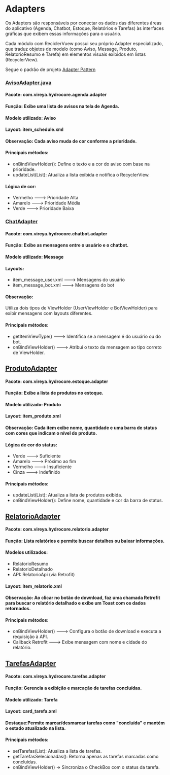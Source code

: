 # Adapters

Os Adapters são responsáveis por conectar os dados das diferentes áreas do aplicativo (Agenda, Chatbot, Estoque, Relatórios e Tarefas) às interfaces gráficas que exibem essas informações para o usuário.

Cada módulo com ReciclerVuew possui seu próprio Adapter especializado, que traduz objetos de modelo (como Aviso, Message, Produto, RelatorioResumo e Tarefa) em elementos visuais exibidos em listas (RecyclerView).

Segue o padrão de projeto [Adapter Pattern](https://refactoring.guru/pt-br/design-patterns/adapter)


### [AvisoAdapter.java](../app/src/main/java/com/vireya/hydrocore/agenda/adapter/AvisoAdapter.java)

#### Pacote: com.vireya.hydrocore.agenda.adapter
#### Função: Exibe uma lista de avisos na tela de Agenda.
#### Modelo utilizado: Aviso
#### Layout: item_schedule.xml
#### Observação: Cada aviso muda de cor conforme a prioridade.
#### Principais métodos:
- onBindViewHolder(): Define o texto e a cor do aviso com base na prioridade.
- updateList(List<Aviso>): Atualiza a lista exibida e notifica o RecyclerView.

#### Lógica de cor:
- Vermelho ---> Prioridade Alta
- Amarelo ---> Prioridade Média
- Verde ---> Prioridade Baixa

### [ChatAdapter](../app/src/main/java/com/vireya/hydrocore/chatbot/adapter/ChatAdapter.java)

#### Pacote: com.vireya.hydrocore.chatbot.adapter
#### Função: Exibe as mensagens entre o usuário e o chatbot.
#### Modelo utilizado: Message
#### Layouts:
- item_message_user.xml ---> Mensagens do usuário
- item_message_bot.xml ---> Mensagens do bot
#### Observação:
Utiliza dois tipos de ViewHolder (UserViewHolder e BotViewHolder) para exibir mensagens com layouts diferentes.
#### Principais métodos:
- getItemViewType() ---> Identifica se a mensagem é do usuário ou do bot.
- onBindViewHolder() ---> Atribui o texto da mensagem ao tipo correto de ViewHolder.

## [ProdutoAdapter](../app/src/main/java/com/vireya/hydrocore/estoque/adapter/ProdutoAdapter.java)

#### Pacote: com.vireya.hydrocore.estoque.adapter
#### Função: Exibe a lista de produtos no estoque.
#### Modelo utilizado: Produto
#### Layout: item_produto.xml
#### Observação: Cada item exibe nome, quantidade e uma barra de status com cores que indicam o nível do produto.

#### Lógica de cor do status:
- Verde ---> Suficiente
- Amarelo ---> Próximo ao fim
- Vermelho ---> Insuficiente
- Cinza ---> Indefinido

#### Principais métodos:
- updateList(List<Produto>): Atualiza a lista de produtos exibida.
- onBindViewHolder(): Define nome, quantidade e cor da barra de status.

## [RelatorioAdapter](../app/src/main/java/com/vireya/hydrocore/relatorio/adapter/RelatorioAdapter.java)

#### Pacote: com.vireya.hydrocore.relatorio.adapter
#### Função: Lista relatórios e permite buscar detalhes ou baixar informações.
#### Modelos utilizados:
- RelatorioResumo
- RelatorioDetalhado
- API: RelatorioApi (via Retrofit)
#### Layout: item_relatorio.xml

#### Observação: Ao clicar no botão de download, faz uma chamada Retrofit para buscar o relatório detalhado e exibe um Toast com os dados retornados.

#### Principais métodos:
- onBindViewHolder() ---> Configura o botão de download e executa a requisição à API.
- Callback Retrofit ---> Exibe mensagem com nome e cidade do relatório.

## [TarefasAdapter](../app/src/main/java/com/vireya/hydrocore/tarefas/adapter/TarefasAdapter.java)


#### Pacote: com.vireya.hydrocore.tarefas.adapter
#### Função: Gerencia a exibição e marcação de tarefas concluídas.
#### Modelo utilizado: Tarefa
#### Layout: card_tarefa.xml

#### Destaque:Permite marcar/desmarcar tarefas como "concluída" e mantém o estado atualizado na lista.

#### Principais métodos:
- setTarefas(List<Tarefa>): Atualiza a lista de tarefas.
- getTarefasSelecionadas(): Retorna apenas as tarefas marcadas como concluídas.
- onBindViewHolder() → Sincroniza o CheckBox com o status da tarefa.
